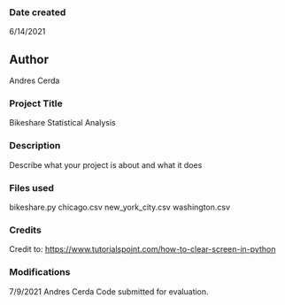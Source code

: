 ### Date created
6/14/2021

## Author
Andres Cerda

### Project Title
Bikeshare Statistical Analysis

### Description
Describe what your project is about and what it does

### Files used
bikeshare.py
chicago.csv
new_york_city.csv
washington.csv

### Credits
Credit to: https://www.tutorialspoint.com/how-to-clear-screen-in-python

### Modifications
7/9/2021	Andres Cerda	Code submitted for evaluation.
